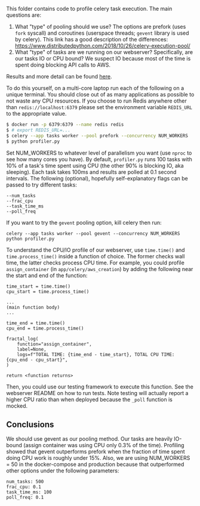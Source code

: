 This folder contains code to profile celery task execution. The main questions are:

1. What "type" of pooling should we use? The options are prefork (uses `fork` syscall)
   and coroutines (userspace threads; `gevent` library is used by celery). This link
   has a good description of the differences: https://www.distributedpython.com/2018/10/26/celery-execution-pool/
2. What "type" of tasks are we running on our webserver? Specifically, are our tasks IO
   or CPU bound? We suspect IO because most of the time is spent doing blocking API calls to AWS.

Results and more detail can be found [here](https://docs.google.com/spreadsheets/d/1ykcQvhhCdNhCl0IvZ7LQGtpNFIPMi8BS1Lls3xmZrtk/edit?usp=sharing).

To do this yourself, on a multi-core laptop run each of the following on a unique terminal. You should close out of as many applications as possible to not waste any CPU resources. If you choose to run Redis anywhere other than `redis://localhost:6379` please set the environment variable `REDIS_URL` to the appropriate value.

```bash
$ docker run -p 6379:6379 --name redis redis
$ # export REDIS_URL=...
$ celery --app tasks worker --pool prefork --concurrency NUM_WORKERS
$ python profiler.py
```

Set NUM_WORKERS to whatever level of parallelism you want (use `nproc` to see how many cores you have).
By default, `profiler.py` runs 100 tasks with 10% of a task's time spent using CPU
(the other 90% is blocking IO, aka sleeping). Each task takes 100ms and results are polled at
0.1 second intervals. The following (optional), hopefully self-explanatory flags can be passed to try different tasks:

```
--num_tasks
--frac_cpu
--task_time_ms
--poll_freq
```

If you want to try the `gevent` pooling option, kill celery then run:

```
celery --app tasks worker --pool gevent --concurrency NUM_WORKERS
python profiler.py
```

To understand the CPU/IO profile of our webserver, use `time.time()` and `time.process_time()` inside a function of choice. The former checks wall time, the latter checks process CPU time. For example, you could profile `assign_container` (in `app/celery/aws_creation`) by adding the following near the start and end of the function:

```
time_start = time.time()
cpu_start = time.process_time()

...
(main function body)
...

time_end = time.time()
cpu_end = time.process_time()

fractal_log(
    function="assign_container",
    label=None,
    logs=f"TOTAL TIME: {time_end - time_start}, TOTAL CPU TIME: {cpu_end - cpu_start}",
)

return <function returns>
```

Then, you could use our testing framework to execute this function. See the webserver README on how to run tests. Note testing will actually report a higher CPU ratio than when deployed because the `_poll` function is mocked.

## Conclusions

We should use gevent as our pooling method. Our tasks are heavily IO-bound (assign container was using CPU only 0.3% of the time). Profiling showed that gevent outperforms prefork when the fraction of time spent doing CPU work is roughly under 15%. Also, we are using NUM_WORKERS = 50 in the docker-compose and production because that outperformed other options under the following parameters:

```
num_tasks: 500
frac_cpu: 0.1
task_time_ms: 100
poll_freq: 0.1
```
